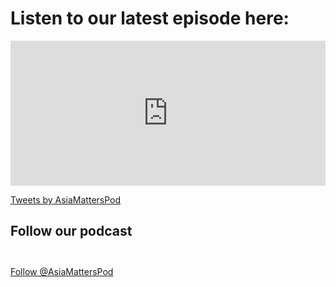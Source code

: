 # Listen to our latest episode here:

<iframe src="https://open.spotify.com/embed-podcast/show/082TzXLKRDY5ZbW0KRlalC" width="100%" height="232" frameborder="0" allowtransparency="true" allow="encrypted-media"></iframe>

<a class="twitter-timeline" data-width="500" data-height="400" data-theme="light" href="https://twitter.com/AsiaMattersPod?ref_src=twsrc%5Etfw">Tweets by AsiaMattersPod</a> <script async src="https://platform.twitter.com/widgets.js" charset="utf-8"></script>


## Follow our podcast


<a href="https://twitter.com/AsiaMattersPod?ref_src=twsrc%5Etfw" class="twitter-follow-button" data-show-count="false">Follow @AsiaMattersPod</a><script async src="https://platform.twitter.com/widgets.js" charset="utf-8"></script> 
<a href="https://podcasts.apple.com/us/podcast/asia-matters/id1487381702?mt=2&app=podcast" style="display:inline-block;overflow:hidden;background:url(https://linkmaker.itunes.apple.com/en-us/badge-lrg.svg?releaseDate=2020-07-26T00:00:00Z&kind=podcast&bubble=podcasts) no-repeat;width:165px;height:40px;"></a>



